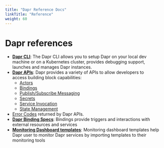```yaml
---
title: "Dapr Reference Docs"
linkTitle: "Reference"
weight: 60
---
```


# Dapr references

- **[Dapr CLI](https://github.com/dapr/cli)**: The Dapr CLI allows you to setup Dapr on your local dev machine or on a Kubernetes cluster, provides debugging support, launches and manages Dapr instances.
- **[Dapr APIs](./api)**: Dapr provides a variety of APIs to allow developers to access building block capabilities:
  - [Actors](./api/actors_api.md)
  - [Bindings](./api/bindings_api.md)
  - [Publish/Subscribe Messaging](./api/pubsub_api.md)
  - [Secrets](./api/secrets_api.md)
  - [Service Invocation](./api/service_invocation_api.md)
  - [State Management](./api/state_api.md)
- [Error Codes](./api/error_codes.md) returned by Dapr APIs.
- **[Dapr Binding Specs](./specs/bindings)**: Bindings provide triggers and interactions with external resources and services
- **[Monitoring Dashboard templates](./dashboard/README.md)**: Monitoring dashboard templates help Dapr user to monitor Dapr services by importing templates to their monitoring tools
